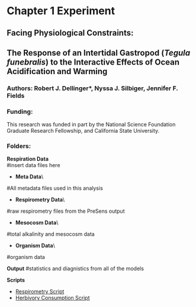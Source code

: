 # Chapter 1 Experiment

## Facing Physiological Constraints: 
## The Response of an Intertidal Gastropod (*Tegula funebralis*) to the Interactive Effects of Ocean Acidification and Warming

### Authors: Robert J. Dellinger*, Nyssa J. Silbiger, Jennifer F. Fields


### Funding:
This research was funded in part by the National Science Foundation Graduate Research Fellowship, and California State University.

### Folders:

**Respiration Data**\
#insert data files here

  - **Meta Data**\

#All metadata files used in this analysis

  - **Respirometry Data**\

#raw respirometry files from the PreSens output

  - **Mesocosm Data**\
  
#total alkalinity and mesocosm data

  - **Organism Data**\

#organism data

**Output**
#statistics and diagnistics from all of the models 

**Scripts**
- [Respirometry Script](Respirometry_Script.Rmd)
- [Herbivory Consumption Script](Herbivory_Consumption_Script.Rmd)
